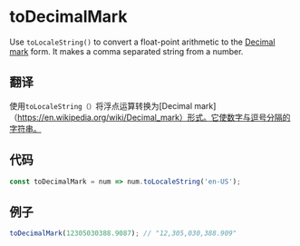 # toDecimalMark

Use `toLocaleString()` to convert a float-point arithmetic to the [Decimal mark](https://en.wikipedia.org/wiki/Decimal_mark) form. It makes a comma separated string from a number.

## 翻译

使用`toLocaleString（）`将浮点运算转换为[Decimal mark]（https://en.wikipedia.org/wiki/Decimal_mark）形式。它使数字与逗号分隔的字符串。

## 代码

```js
const toDecimalMark = num => num.toLocaleString('en-US');
```

## 例子

```js
toDecimalMark(12305030388.9087); // "12,305,030,388.909"
```
